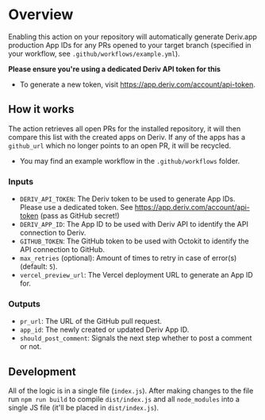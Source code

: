 # Overview

Enabling this action on your repository will automatically generate Deriv.app production App IDs for any PRs opened to your target branch (specified in your workflow, see `.github/workflows/example.yml`).

**Please ensure you're using a dedicated Deriv API token for this**

- To generate a new token, visit https://app.deriv.com/account/api-token.

## How it works

The action retrieves all open PRs for the installed repository, it will then compare this list with the created apps on Deriv. If any of the apps has a `github_url` which no longer points to an open PR, it will be recycled.

- You may find an example workflow in the `.github/workflows` folder.

### Inputs

- `DERIV_API_TOKEN`: The Deriv token to be used to generate App IDs. Please use a dedicated token. See https://app.deriv.com/account/api-token (pass as GitHub secret!)
- `DERIV_APP_ID`: The App ID to be used with Deriv API to identify the API connection to Deriv.
- `GITHUB_TOKEN`: The GitHub token to be used with Octokit to identify the API connection to GitHub.
- `max_retries` (optional): Amount of times to retry in case of error(s) (default: `5`).
- `vercel_preview_url`: The Vercel deployment URL to generate an App ID for.

### Outputs

- `pr_url`: The URL of the GitHub pull request.
- `app_id`: The newly created or updated Deriv App ID.
- `should_post_comment`: Signals the next step whether to post a comment or not.

## Development

All of the logic is in a single file (`index.js`). After making changes to the file run `npm run build` to compile `dist/index.js` and all `node_modules` into a single JS file (it'll be placed in `dist/index.js`).